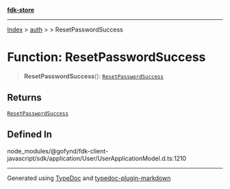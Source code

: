 [**fdk-store**](../../../README.md)
***

[Index](../../../API.md) > [auth](../../README.md) > [<internal>](../README.md) > ResetPasswordSuccess

# Function: ResetPasswordSuccess

> **ResetPasswordSuccess**(): [`ResetPasswordSuccess`](../type-aliases/type-alias.ResetPasswordSuccess.md)

## Returns

[`ResetPasswordSuccess`](../type-aliases/type-alias.ResetPasswordSuccess.md)

## Defined In

node\_modules/@gofynd/fdk-client-javascript/sdk/application/User/UserApplicationModel.d.ts:1210

***
Generated using [TypeDoc](https://typedoc.org/) and [typedoc-plugin-markdown](https://www.npmjs.com/package/typedoc-plugin-markdown)
